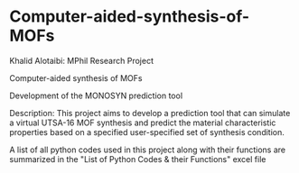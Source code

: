 # Computer-aided-synthesis-of-MOFs
Khalid Alotaibi: MPhil Research Project

Computer-aided synthesis of MOFs 

Development of the MONOSYN prediction tool

Description: This project aims to develop a prediction tool that can simulate a virtual UTSA-16 MOF synthesis and predict the material characteristic properties based on a specified user-specified set of synthesis condition.

A list of all python codes used in this project along with their functions are summarized in the "List of Python Codes & their Functions" excel file
